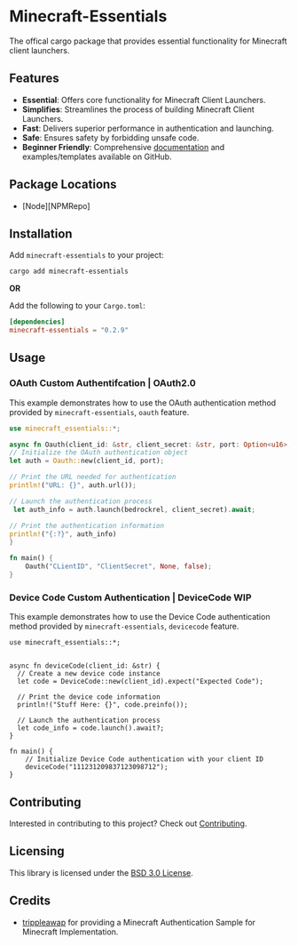 # Minecraft-Essentials

The offical cargo package that provides essential functionality for Minecraft client launchers.

## Features

- **Essential**: Offers core functionality for Minecraft Client Launchers.
- **Simplifies**: Streamlines the process of building Minecraft Client Launchers.
- **Fast**: Delivers superior performance in authentication and launching.
- **Safe**: Ensures safety by forbidding unsafe code.
- **Beginner Friendly**: Comprehensive [documentation][Docs] and examples/templates available on GitHub.

## Package Locations

- [Node][NPMRepo]

## Installation

Add `minecraft-essentials` to your project:

```sh
cargo add minecraft-essentials
```

**OR**

Add the following to your `Cargo.toml`:

```toml
[dependencies]
minecraft-essentials = "0.2.9"
```

## Usage

### OAuth Custom Authentifcation | OAuth2.0

This example demonstrates how to use the OAuth authentication method provided by `minecraft-essentials`, `oauth` feature.

```rust
use minecraft_essentials::*;

async fn Oauth(client_id: &str, client_secret: &str, port: Option<u16>, bedrockrel: bool) {
// Initialize the OAuth authentication object
let auth = Oauth::new(client_id, port);

// Print the URL needed for authentication
println!("URL: {}", auth.url());

// Launch the authentication process
 let auth_info = auth.launch(bedrockrel, client_secret).await;

// Print the authentication information
println!("{:?}", auth_info)
}

fn main() {
    Oauth("CLientID", "ClientSecret", None, false);
}


```




### Device Code Custom Authentication | DeviceCode WIP

This example demonstrates how to use the Device Code authentication method provided by `minecraft-essentials`, `devicecode` feature.

```rust, ignore
use minecraft_essentials::*;


async fn deviceCode(client_id: &str) {
  // Create a new device code instance 
  let code = DeviceCode::new(client_id).expect("Expected Code");

  // Print the device code information 
  println!("Stuff Here: {}", code.preinfo());

  // Launch the authentication process 
  let code_info = code.launch().await?;
}

fn main() {
    // Initialize Device Code authentication with your client ID 
    deviceCode("111231209837123098712");
}
```



## Contributing

Interested in contributing to this project? Check out [Contributing](./contributing.md).

## Licensing

This library is licensed under the [BSD 3.0 License](./LICENSE).

## Credits

- [trippleawap](https://github.com/trippleawap) for providing a Minecraft Authentication Sample for Minecraft Implementation.


<!-- Links -->

[Docs]: https://docs.rs/minecraft-Essentials
[Node]: https://github.com/minecraft-essentials/node
